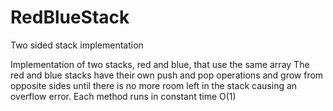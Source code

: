 # RedBlueStack
Two sided stack implementation

Implementation of two stacks, red and blue, that use the same array
The red and blue stacks have their own push and pop operations and grow
from opposite sides until there is no more room left in the stack causing
an overflow error. Each method runs in constant time O(1)
